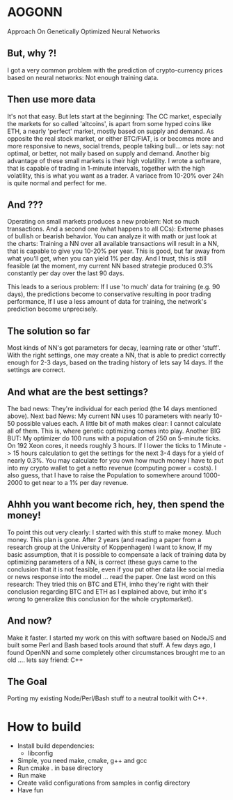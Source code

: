 <!-- 
aogonn - readme
copyright by Marcel Ebbrecht, 2019 <marcel.ebbrecht@googlemail.com>
-->

# AOGONN
Approach On Genetically Optimized Neural Networks

## But, why ?!
I got a very common problem with the prediction of crypto-currency prices based 
on neural networks: Not enough training data. 

## Then use more data
It's not that easy. But lets start at the beginning: The CC market, especially 
the markets for so called 'altcoins', is apart from some hyped coins like ETH, 
a nearly 'perfect' market, mostly based on supply and demand. As opposite the 
real stock market, or either BTC/FIAT, is or becomes more and more responsive 
to news, social trends, people talking bull... or lets say: not optimal, or 
better, not maily based on supply and demand. Another big advantage of these 
small markets is their high volatility. I wrote a software, that is capable 
of trading in 1-minute intervals, together with the high volatility, this is 
what you want as a trader. A variace from 10-20% over 24h is quite normal and 
perfect for me.

## And ???
Operating on small markets produces a new problem: Not so much transactions. 
And a second one (what happens to all CCs): Extreme phases of bullish or 
bearish behavior. You can analyze it with math or just look at the charts: 
Training a NN over all available transactions will result in a NN, that is 
capable to give you 10-20% per year. This is good, but far away from what 
you'll get, when you can yield 1% per day. And I trust, this is still feasible 
(at the moment, my current NN based strategie produced 0.3% constantly per day 
over the last 90 days. 

This leads to a serious problem: If I use 'to much' data for training 
(e.g. 90 days), the predictions become to conservative resulting in poor 
trading performance, If I use a less amount of data for training, the network's 
prediction become unprecisely.

## The solution so far
Most kinds of NN's got parameters for decay, learning rate or other 'stuff'. 
With the right settings, one may create a NN, that is able to predict correctly 
enough for 2-3 days, based on the trading history of lets say 14 days. If the 
settings are correct.

## And what are the best settings?
The bad news: They're individual for each period (the 14 days mentioned above). 
Next bad News: My current NN uses 10 parameters with nearly 10-50 possible 
values each. A little bit of math makes clear: I cannot calculate all of them. 
This is, where genetic optimizing comes into play. Another BIG BUT: My 
optimizer do 100 runs with a population of 250 on 5-minute ticks. On 192 Xeon 
cores, it needs roughly 3 hours. If I lower the ticks to 1 Minute -> 15 hours 
calculation to get the settings for the next 3-4 days for a yield of nearly 
0.3%. You may calculate for you own how much money I have to put into my 
crypto wallet to get a netto revenue (computing power = costs). I also guess, 
that I have to raise the Population to somewhere around 1000-2000 to get near 
to a 1% per day revenue. 

## Ahhh you want become rich, hey, then spend the money!
To point this out very clearly: I started with this stuff to make money. 
Much money. This plan is gone. After 2 years (and reading a paper from a 
research group at the University of Koppenhagen) I want to know, If my basic 
assumption, that it is possible to compensate a lack of training data by 
optimizing parameters of a NN, is correct (these guys came to the conclusion 
that it is not feasible, even if you put other data like social media or news
response into the model ... read the paper. One last word on this research:
They tried this on BTC and ETH, imho they're right with their conclusion 
regarding BTC and ETH as I explained above, but imho it's wrong to generalize
this conclusion for the whole cryptomarket). 

## And now?
Make it faster. I started my work on this with software based on NodeJS and 
built some Perl and Bash based tools around that stuff. A few days ago, I found 
OpenNN and some completely other circumstances brought me to an old ....
lets say friend: C++

## The Goal
Porting my existing Node/Perl/Bash stuff to a neutral toolkit with C++. 

# How to build
* Install build dependencies:
  * libconfig
* Simple, you need make, cmake, g++ and gcc
* Run cmake . in base directory
* Run make
* Create valid configurations from samples in config directory
* Have fun